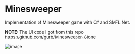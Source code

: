 # Minesweeper
Implementation of Minesweeper game with C# and SMFL.Net.

**NOTE:** The UI code I got from this repo https://github.com/gurb/Minesweeper-Clone

![image](https://user-images.githubusercontent.com/3731090/192046156-b6452477-7e11-46de-b642-ab8abefab81c.png)


